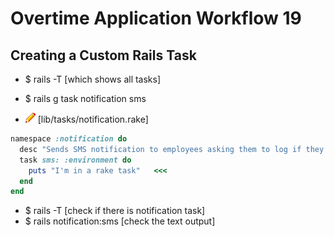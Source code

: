 # Overtime Application Workflow 19

## Creating a Custom Rails Task

- $ rails -T [which shows all tasks]
- $ rails g task notification sms

- ![edit](edit.png) [lib/tasks/notification.rake]
```rake
namespace :notification do
  desc "Sends SMS notification to employees asking them to log if they had overtime or not"   <<<
  task sms: :environment do
  	puts "I'm in a rake task"   <<<
  end
end
```

- $ rails -T [check if there is notification task]
- $ rails notification:sms [check the text output]
